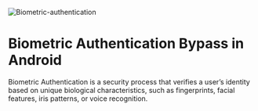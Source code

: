 ![Biometric-authentication](https://github.com/user-attachments/assets/af57af9f-68af-40cd-b6ad-12840f2850ad)

# Biometric Authentication Bypass in Android

Biometric Authentication is a security process that verifies a user’s identity based on unique biological characteristics, such as fingerprints, facial features, iris patterns, or voice recognition.

